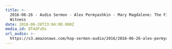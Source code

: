 ```yaml
---
title: >-
  2016-06-26 - Audio Sermon - Alex Permyashkin - Mary Magdalene: The First
  Witness
date: 2016-06-26T23:04:00.000Z
media_id: 8T4dFvDs
url_audio: >-
  https://s3.amazonaws.com/hop-sermon-audio/2016/2016-06-26-alex-permyashkikin-mary-magdalene-the-first-whitness_01.mp3
---
```


